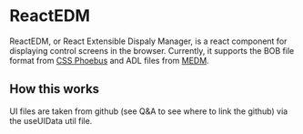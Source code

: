 # ReactEDM

ReactEDM, or React Extensible Dispaly Manager, is a react component for displaying control screens in the browser. Currently, it supports the BOB file format from [CSS Phoebus](https://controlssoftware.sns.ornl.gov/css_phoebus/) and ADL files from [MEDM](https://epics.anl.gov/extensions/medm/index.php).

## How this works

UI files are taken from github (see Q&A to see where to link the github) via the useUIData util file.
